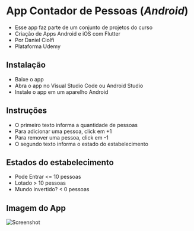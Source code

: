 # App Contador de Pessoas (*Android*)

* Esse app faz parte de um conjunto de projetos do curso
* Criação de Apps Android e iOS com Flutter 
* Por Daniel Ciolfi
* Plataforma Udemy
 
## Instalação
 
* Baixe o app
* Abra o app no Visual Studio Code ou Android Studio
* Instale o app em um aparelho Android

## Instruções

* O primeiro texto informa a quantidade de pessoas
* Para adicionar uma pessoa, click em +1
* Para remover uma pessoa, click em -1
* O segundo texto informa o estado do estabelecimento

## Estados do estabelecimento

* Pode Entrar <= 10 pessoas
* Lotado > 10 pessoas
* Mundo invertido? < 0 pessoas

## Imagem do App
![Screenshot](Screenshot.png)
